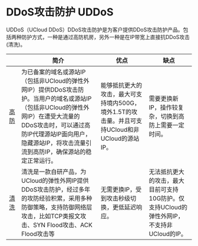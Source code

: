 

# DDoS攻击防护 UDDoS

UDDoS（UCloud
DDoS）DDoS攻击防护是为客户提供DDoS攻击防护产品。包括两种防护方式，一种是通过高防机房，另外一种是在IP带宽上直接抗DDoS攻击(清洗)。

|                             | 简介                                                                                                                                       | 优点                                                         | 缺点                                                     |
| --------------------------- | ---------------------------------------------------------------------------------------------------------------------------------------- | ---------------------------------------------------------- | ------------------------------------------------------ |
| [高防](/uantiddos/uads/README)  | 为已备案的域名或源站IP（包括非UCloud的弹性外网IP）提供DDoS攻击防护。当用户的域名或源站IP（包括非UCloud的弹性外网IP）在遭受大流量的DDoS攻击时，可以通过高防IP代理源站IP面向用户，隐藏源站IP，将攻击流量引流到高防IP，确保源站的稳定正常运行。 | 能够抵抗更大的攻击，最大可支持境内500G，境外1.5T的攻击量。并且可支持UCloud和非UCloud的源站IP。 | 需要更换新IP，操作较复杂，切换到高防上需要一定时间。                            |
| [清洗](/uantiddos/uclean/README) | 清洗是一款自研产品，为UCloud的弹性外网IP提供DDoS攻击防护，经过多年的攻防经验积累，采用多种防御策略，支持防御网络层攻击，比如TCP类报文攻击、SYN Flood攻击、ACK Flood攻击等                                    | 无需更换IP，受到攻击秒级切换，更低延迟响应。                                    | 无法抵抗更大的攻击，最大目前可支持10G防护。仅支持UCloud的弹性外网IP，不支持非UCloud的IP。 |
